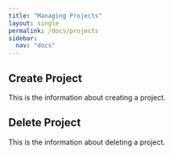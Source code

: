 ```yaml
---
title: "Managing Projects"
layout: single
permalink: /docs/projects
sidebar:
  nav: "docs"
---
```


## Create Project

This is the information about creating a project.


## Delete Project

This is the information about deleting a project.
